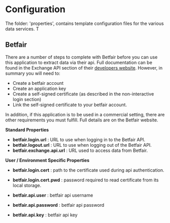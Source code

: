 # Configuration

The folder: 'properties', contains template configuration files for the various data services.  T
 
## Betfair

There are a number of steps to complete with Betfair before you can use this application to extract data via their api.  Full documentation
can be found in the Exchange API section of their [developers website](https://developer.betfair.com/).  However, in summary you will need to:

* Create a betfair account
* Create an application key
* Create a self-signed certificate (as described in the non-interactive login section)
* Link the self-signed certificate to your betfair account.

In addition, if this application is to be used in a commercial setting, there are other requirements you must fulfill.  Full details are on the Betfair website.

__Standard Properties__

* __betfair.login.url__ : URL to use when logging in to the Betfair API. 
* __betfair.logout.url__ : URL to use when logging out of the Betfair API.
* __betfair.exchange.api.url__ : URL used to access data from Betfair.

__User / Environment Specific Properties__

* __betfair.login.cert__ : path to the certificate used during api authentication. 
* __betfair.login.cert.pwd__ : password required to read certificate from its local storage. 

* __betfair.api.user__ : betfair api username 
* __betfair.api.password__ : betfair api password  
* __betfair.api.key__ : betfair api key 

 